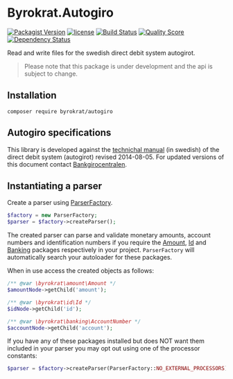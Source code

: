 # Byrokrat.Autogiro

[![Packagist Version](https://img.shields.io/packagist/v/byrokrat/autogiro.svg?style=flat-square)](https://packagist.org/packages/byrokrat/autogiro)
[![license](https://img.shields.io/github/license/byrokrat/autogiro.svg?maxAge=2592000&style=flat-square)](LICENSE.md)
[![Build Status](https://img.shields.io/travis/byrokrat/autogiro/master.svg?style=flat-square)](https://travis-ci.org/byrokrat/autogiro)
[![Quality Score](https://img.shields.io/scrutinizer/g/byrokrat/autogiro.svg?style=flat-square)](https://scrutinizer-ci.com/g/byrokrat/autogiro)
[![Dependency Status](https://img.shields.io/gemnasium/byrokrat/autogiro.svg?style=flat-square)](https://gemnasium.com/byrokrat/autogiro)

Read and write files for the swedish direct debit system autogirot.

> Please note that this package is under development and the api is subject to change.

Installation
------------
```shell
composer require byrokrat/autogiro
```

Autogiro specifications
-----------------------
This library is developed against the [technichal manual](/docs/autogiro_tekniskmanual_sv.pdf)
(in swedish) of the direct debit system (autogirot) revised 2014-08-05. For
updated versions of this document contact [Bankgirocentralen](http://bgc.se).

Instantiating a parser
----------------------
Create a parser using [ParserFactory](/src/ParserFactory.php).

<!-- @ignore -->
```php
$factory = new ParserFactory;
$parser = $factory->createParser();
```

The created parser can parse and validate monetary amounts, account numbers and
identification numbers if you require the [Amount](https://github.com/byrokrat/amount),
[Id](https://github.com/byrokrat/id) and [Banking](https://github.com/byrokrat/banking)
packages respectively in your project. `ParserFactory` will automatically search
your autoloader for these packages.

When in use access the created objects as follows:

<!-- @ignore -->
```php
/** @var \byrokrat\amount\Amount */
$amountNode->getChild('amount');

/** @var \byrokrat\id\Id */
$idNode->getChild('id');

/** @var \byrokrat\banking\AccountNumber */
$accountNode->getChild('account');
```

If you have any of these packages installed but does NOT want them included in
your parser you may opt out using one of the processor constants:

<!-- @ignore -->
```php
$parser = $factory->createParser(ParserFactory::NO_EXTERNAL_PROCESSORS);
```
